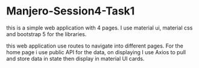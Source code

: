 # Manjero-Session4-Task1

this is a simple web application with 4 pages. I use material ui, material css and bootstrap 5 for the libraries.

this web application use routes to navigate into different pages. For the home page i use public API for the data, on displaying 
I use Axios to pull and store data in state then display in material UI cards.


